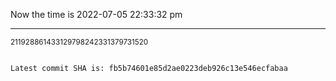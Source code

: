 Now the time is 2022-07-05 22:33:32 pm

---

<small>211928861433129798242331379731520</small>

```txt

Latest commit SHA is: fb5b74601e85d2ae0223deb926c13e546ecfabaa
```
